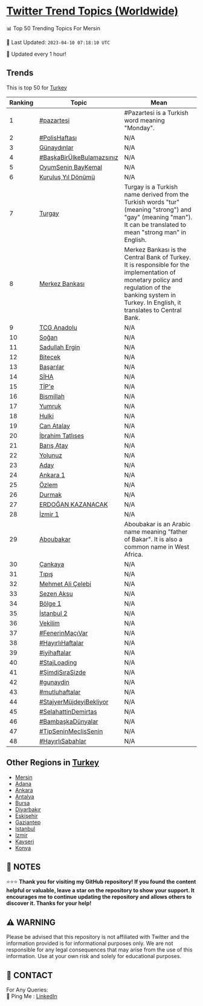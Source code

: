 [Twitter Trend Topics (Worldwide)](https://github.com/ErcinDedeoglu/Twitter-Trend-Topics)
==========


📊 Top 50 Trending Topics For Mersin

📆 Last Updated: `2023-04-10 07:18:10 UTC`

🔧 Updated every 1 hour!


## Trends

This is top 50 for [Turkey](</Turkey>)

| Ranking | Topic | Mean |
| ------- | ------------ | ------------ |
| 1 | [#pazartesi](http://twitter.com/search?q=%23pazartesi) | #Pazartesi is a Turkish word meaning "Monday". |
| 2 | [#PolisHaftası](http://twitter.com/search?q=%23PolisHaftas%c4%b1) | N/A |
| 3 | [Günaydınlar](http://twitter.com/search?q=G%c3%bcnayd%c4%b1nlar) | N/A |
| 4 | [#BaşkaBirÜlkeBulamazsınız](http://twitter.com/search?q=%23Ba%c5%9fkaBir%c3%9clkeBulamazs%c4%b1n%c4%b1z) | N/A |
| 5 | [OyumSenin BayKemal](http://twitter.com/search?q=OyumSenin+BayKemal) | N/A |
| 6 | [Kuruluş Yıl Dönümü](http://twitter.com/search?q=Kurulu%c5%9f+Y%c4%b1l+D%c3%b6n%c3%bcm%c3%bc) | N/A |
| 7 | [Turgay](http://twitter.com/search?q=Turgay) | Turgay is a Turkish name derived from the Turkish words "tur" (meaning "strong") and "gay" (meaning "man"). It can be translated to mean "strong man" in English. |
| 8 | [Merkez Bankası](http://twitter.com/search?q=Merkez+Bankas%c4%b1) | Merkez Bankası is the Central Bank of Turkey. It is responsible for the implementation of monetary policy and regulation of the banking system in Turkey. In English, it translates to Central Bank. |
| 9 | [TCG Anadolu](http://twitter.com/search?q=TCG+Anadolu) | N/A |
| 10 | [Soğan](http://twitter.com/search?q=So%c4%9fan) | N/A |
| 11 | [Sadullah Ergin](http://twitter.com/search?q=Sadullah+Ergin) | N/A |
| 12 | [Bitecek](http://twitter.com/search?q=Bitecek) | N/A |
| 13 | [Başarılar](http://twitter.com/search?q=Ba%c5%9far%c4%b1lar) | N/A |
| 14 | [SİHA](http://twitter.com/search?q=S%c4%b0HA) | N/A |
| 15 | [TİP'e](http://twitter.com/search?q=T%c4%b0P%27e) | N/A |
| 16 | [Bismillah](http://twitter.com/search?q=Bismillah) | N/A |
| 17 | [Yumruk](http://twitter.com/search?q=Yumruk) | N/A |
| 18 | [Hulki](http://twitter.com/search?q=Hulki) | N/A |
| 19 | [Can Atalay](http://twitter.com/search?q=Can+Atalay) | N/A |
| 20 | [İbrahim Tatlıses](http://twitter.com/search?q=%c4%b0brahim+Tatl%c4%b1ses) | N/A |
| 21 | [Barış Atay](http://twitter.com/search?q=Bar%c4%b1%c5%9f+Atay) | N/A |
| 22 | [Yolunuz](http://twitter.com/search?q=Yolunuz) | N/A |
| 23 | [Aday](http://twitter.com/search?q=Aday) | N/A |
| 24 | [Ankara 1](http://twitter.com/search?q=Ankara+1) | N/A |
| 25 | [Özlem](http://twitter.com/search?q=%c3%96zlem) | N/A |
| 26 | [Durmak](http://twitter.com/search?q=Durmak) | N/A |
| 27 | [ERDOĞAN KAZANACAK](http://twitter.com/search?q=ERDO%c4%9eAN+KAZANACAK) | N/A |
| 28 | [İzmir 1](http://twitter.com/search?q=%c4%b0zmir+1) | N/A |
| 29 | [Aboubakar](http://twitter.com/search?q=Aboubakar) | Aboubakar is an Arabic name meaning "father of Bakar". It is also a common name in West Africa. |
| 30 | [Çankaya](http://twitter.com/search?q=%c3%87ankaya) | N/A |
| 31 | [Tıpış](http://twitter.com/search?q=T%c4%b1p%c4%b1%c5%9f) | N/A |
| 32 | [Mehmet Ali Çelebi](http://twitter.com/search?q=Mehmet+Ali+%c3%87elebi) | N/A |
| 33 | [Sezen Aksu](http://twitter.com/search?q=Sezen+Aksu) | N/A |
| 34 | [Bölge 1](http://twitter.com/search?q=B%c3%b6lge+1) | N/A |
| 35 | [İstanbul 2](http://twitter.com/search?q=%c4%b0stanbul+2) | N/A |
| 36 | [Vekilim](http://twitter.com/search?q=Vekilim) | N/A |
| 37 | [#FenerinMaçıVar](http://twitter.com/search?q=%23FenerinMa%c3%a7%c4%b1Var) | N/A |
| 38 | [#HayırlıHaftalar](http://twitter.com/search?q=%23Hay%c4%b1rl%c4%b1Haftalar) | N/A |
| 39 | [#iyihaftalar](http://twitter.com/search?q=%23iyihaftalar) | N/A |
| 40 | [#StajLoading](http://twitter.com/search?q=%23StajLoading) | N/A |
| 41 | [#ŞimdiSıraSizde](http://twitter.com/search?q=%23%c5%9eimdiS%c4%b1raSizde) | N/A |
| 42 | [#gunaydin](http://twitter.com/search?q=%23gunaydin) | N/A |
| 43 | [#mutluhaftalar](http://twitter.com/search?q=%23mutluhaftalar) | N/A |
| 44 | [#StajyerMüjdeyiBekliyor](http://twitter.com/search?q=%23StajyerM%c3%bcjdeyiBekliyor) | N/A |
| 45 | [#SelahattinDemirtas](http://twitter.com/search?q=%23SelahattinDemirtas) | N/A |
| 46 | [#BambaşkaDünyalar](http://twitter.com/search?q=%23Bamba%c5%9fkaD%c3%bcnyalar) | N/A |
| 47 | [#TipSeninMeclisSenin](http://twitter.com/search?q=%23TipSeninMeclisSenin) | N/A |
| 48 | [#HayırlıSabahlar](http://twitter.com/search?q=%23Hay%c4%b1rl%c4%b1Sabahlar) | N/A |



## Other Regions in [Turkey](</Turkey>)

* [Mersin](</Turkey/Mersin.md>)
* [Adana](</Turkey/Adana.md>)
* [Ankara](</Turkey/Ankara.md>)
* [Antalya](</Turkey/Antalya.md>)
* [Bursa](</Turkey/Bursa.md>)
* [Diyarbakır](</Turkey/Diyarbakır.md>)
* [Eskişehir](</Turkey/Eskişehir.md>)
* [Gaziantep](</Turkey/Gaziantep.md>)
* [Istanbul](</Turkey/Istanbul.md>)
* [Izmir](</Turkey/Izmir.md>)
* [Kayseri](</Turkey/Kayseri.md>)
* [Konya](</Turkey/Konya.md>)



## 📝 NOTES

⭐⭐⭐ **Thank you for visiting my GitHub repository! If you found the content helpful or valuable, leave a star on the repository to show your support. It encourages me to continue updating the repository and allows others to discover it. Thanks for your help!**


## ⚠️ WARNING

Please be advised that this repository is not affiliated with Twitter and the information provided is for informational purposes only. We are not responsible for any legal consequences that may arise from the use of this information. Use at your own risk and solely for educational purposes.


## 📨 CONTACT

 For Any Queries:  
            🏓 Ping Me : [LinkedIn](https://www.linkedin.com/in/ercindedeoglu/)
